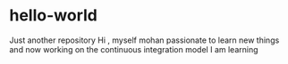 # hello-world
Just another repository
Hi , myself mohan passionate to learn new things and now working on the continuous integration model 
I am learning
